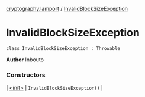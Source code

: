 [cryptography.lamport](../index.md) / [InvalidBlockSizeException](.)

# InvalidBlockSizeException

`class InvalidBlockSizeException : Throwable`

**Author**
Inbouto

### Constructors

| [&lt;init&gt;](-init-.md) | `InvalidBlockSizeException()` |

